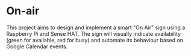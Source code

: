 # On-air
This project aims to design and implement a smart "On Air" sign using a Raspberry Pi and Sense HAT. The sign will visually indicate availability (green for available, red for busy) and automate its behaviour based on Google Calendar events.
